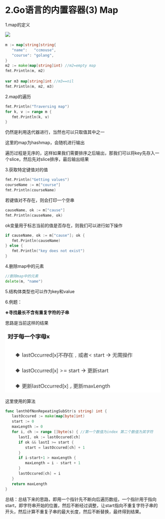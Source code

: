 # 2.Go语言的内置容器(3) Map

1.map的定义

![](C:\Users\wengy\AppData\Roaming\Typora\typora-user-images\image-20220708135954172.png)

```go
m := map[string]string{
   "name":   "ccmouse",
   "course": "golang",
}
m2 := make(map[string]int) //m2=empty map
fmt.Println(m, m2)

var m3 map[string]int //m3==nil
fmt.Println(m, m2, m3)
```

2.map的遍历

```go
fmt.Println("Traversing map")
for k, v := range m {
   fmt.Println(k, v)
}
```

仍然是利用迭代器进行，当然也可以只取值其中之一

这里的map为hashmap，会随机进行输出

遍历过程是无序的，这样如果我们需要排序之后输出，那我们可以将key先存入一个slice，然后先对slice排序，最后输出结果

3.获取特定键值对的值

```go
fmt.Println("Getting values")
courseName := m["course"]
fmt.Println(courseName)
```

若键值对不存在，则会打印一个空串

```go
causeName, ok := m["cause"]
fmt.Println(causeName, ok)
```

ok变量用于标志当前的值是否存在，则我们可以进行如下操作

```go
if causeName, ok := m["cause"]; ok {
   fmt.Println(causeName)
} else {
   fmt.Println("key does not exist")
}
```

4.删除map中的元素

```go
//删除map中的元素
delete(m, "name")
```

5.结构体类型也可以作为key和value





6.例题：

**※寻找最长不含有重复字符的子串**

思路是当前这样的结果

![image-20220708173132322](Images/image-20220708173132322.png)

这里使用的算法

```go
func lenthOfNonRepeatingSubStr(s string) int {
   lastOccured := make(map[byte]int)
   start := 0
   maxLength := 0
   for i, ch := range []byte(s) { //第一个数值为index 第二个数值为其字符
      lastI, ok := lastOccured[ch]
      if ok && lastI >= start {
         start = lastOccured[ch] + 1
      }
      if i-start+1 > maxLength {
         maxLength = i - start + 1
      }
      lastOccured[ch] = i
   }
   return maxLength
}
```

总结：总结下来的思路，即用一个指针先不断向后遍历数组，一个指针用于指向start，即字符串开始的位置，然后不断经过调整，让start指向不重复字符子串的开头，然后计算不重复子串的最大长度，然后不断替换，最终得到结果。